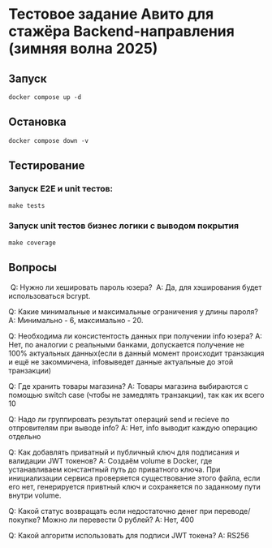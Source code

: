 # **Тестовое задание Авито для стажёра Backend-направления (зимняя волна 2025)**

## Запуск

```
docker compose up -d
```

## Остановка

```
docker compose down -v
```

## Тестирование

### Запуск E2E и unit тестов:

```
make tests
```

### Запуск unit тестов бизнес логики с выводом покрытия

```
make coverage
```

## Вопросы

 Q: Нужно ли хешировать пароль юзера?
 A: Да, для хэширования будет использоваться bcrypt.

Q: Какие минимальные и максимальные ограничения у длины пароля?
A: Минимально - 6, максимально - 20.

Q: Необходима ли консистентость данных при получении info юзера?
A: Нет, по аналогии с реальными банками, допускается получение не 100% актуальных данных(если в данный момент происходит транзакция и ещё не закоммичена, infoвыведет данные актуальные до этой транзакции)

Q: Где хранить товары магазина?
A: Товары магазина выбираются с помощью switch case (чтобы не замедлять транзакции), так как их всего 10

Q: Надо ли группировать результат операций send и recieve по отпровителям при выводе info?
A: Нет, info выводит каждую операцию отдельно

Q: Как добавлять приватный и публичный ключ для подписания и валидации JWT токенов?
A: Создаём volume в Docker, где устанавливаем константный путь до приватного ключа. При инициализации сервиса проверяется существование этого файла, если его нет, генерируется привтный ключ и сохраняется по заданному пути внутри volume.

Q: Какой статус возвращать если недостаточно денег при переводе/покупке? Можно ли перевести 0 рублей?
A: Нет, 400

Q: Какой алгоритм использовать для подписи JWT токена?
A: RS256
